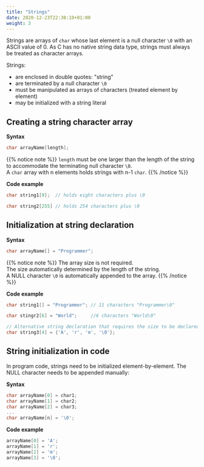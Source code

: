 ```yaml
---
title: "Strings"
date: 2020-12-23T22:38:19+01:00
weight: 3
---
```


Strings are arrays of `char` whose last element is a null character `\0` with an ASCII value of 0. As C has no native string data type, strings must always be treated as character arrays.

Strings:

- are enclosed in double quotes: "string"
- are terminated by a null character `\0`
- must be manipulated as arrays of characters (treated element by element)
- may be initialized with a string literal

## Creating a string character array

**Syntax**

```c
char arrayName[length];
```

{{% notice note %}}
`length` must be one larger than the length of the string to accommodate the terminating null character `\0`.  
A `char` array with n elements holds strings with n-1 `char`.
{{% /notice %}}

**Code example**

```c
char string1[9];  // holds eight characters plus \0

char string2[255] // holds 254 characters plus \0
```

## Initialization at string declaration

**Syntax**

```c
char arrayName[] = "Programmer";
```

{{% notice note %}}
The array size is not required.  
The size automatically determined by the length of the string.  
A NULL character `\0` is automatically appended to the array.
{{% /notice %}}

**Code example**

```c
char string1[] = "Programmer"; // 11 characters "Programmer\0"

char stingr2[6] = "World";     //6 characters "World\0"

// Alternative string declaration that requires the size to be declared:
char string3[4] = {'A', 'r', 'm', '\0'};
```

## String initialization in code

In program code, strings need to be initialized element-by-element. The NULL character needs to be appended manually:

**Syntax**

```c
char arrayName[0] = char1;
char arrayName[1] = char2;
char arrayName[2] = char3;
...
char arrayName[n] = '\0';
```

**Code example**

```c
arrayName[0] = 'A';
arrayName[1] = 'r';
arrayName[2] = 'm';
arrayName[3] = '\0';
```
